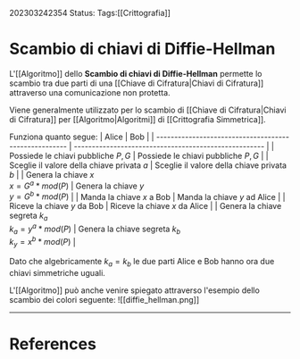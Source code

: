 202303242354
Status: 
Tags:[[Crittografia]]

# Scambio di chiavi di Diffie-Hellman
L'[[Algoritmo]] dello **Scambio di chiavi di Diffie-Hellman** permette lo scambio tra due parti di una [[Chiave di Cifratura|Chiavi di Cifratura]] attraverso una comunicazione non protetta.

Viene generalmente utilizzato per lo scambio di [[Chiave di Cifratura|Chiavi di Cifratura]] per [[Algoritmo|Algoritmi]] di [[Crittografia Simmetrica]].

Funziona quanto segue:
| Alice                                                 | Bob                                                   |
| ----------------------------------------------------- | ----------------------------------------------------- |
| Possiede le chiavi pubbliche $P,G$                    | Possiede le chiavi pubbliche $P,G$                    |
| Sceglie il valore della chiave privata $a$            | Sceglie il valore della chiave privata $b$            |
| Genera la chiave $x$  <br/> $x=G^a*mod(P)$            | Genera la chiave $y$  <br/> $y=G^b*mod(P)$            |
| Manda la chiave $x$ a Bob                             | Manda la chiave $y$ ad Alice                          |
| Riceve la chiave $y$ da Bob                           | Riceve la chiave $x$ da Alice                         |
| Genera la chiave segreta $k_a$ <br/> $k_a=y^a*mod(P)$ | Genera la chiave segreta $k_b$ <br/> $k_y=x^b*mod(P)$ |

Dato che algebricamente $k_a = k_b$ le due parti Alice e Bob hanno ora due chiavi simmetriche uguali.

L'[[Algoritmo]] può anche venire spiegato attraverso l'esempio dello scambio dei colori seguente:
![[diffie_hellman.png]]

---
# References